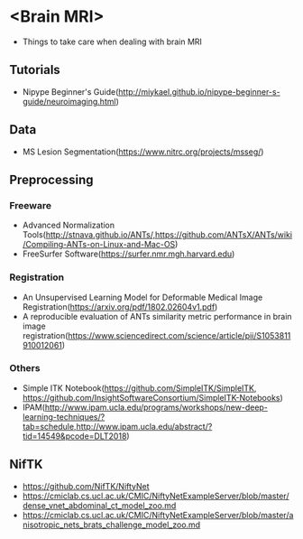 # \<Brain MRI> 
- Things to take care when dealing with brain MRI

## Tutorials

- Nipype Beginner's Guide(http://miykael.github.io/nipype-beginner-s-guide/neuroimaging.html)

## Data
- MS Lesion Segmentation(https://www.nitrc.org/projects/msseg/)

## Preprocessing

### Freeware
- Advanced Normalization Tools(http://stnava.github.io/ANTs/,https://github.com/ANTsX/ANTs/wiki/Compiling-ANTs-on-Linux-and-Mac-OS)
- FreeSurfer Software(https://surfer.nmr.mgh.harvard.edu)

### Registration
- An Unsupervised Learning Model for Deformable Medical Image Registration(https://arxiv.org/pdf/1802.02604v1.pdf)
- A reproducible evaluation of ANTs similarity metric performance in brain image registration(https://www.sciencedirect.com/science/article/pii/S1053811910012061)

### Others
- Simple ITK Notebook(https://github.com/SimpleITK/SimpleITK, https://github.com/InsightSoftwareConsortium/SimpleITK-Notebooks)
- IPAM(http://www.ipam.ucla.edu/programs/workshops/new-deep-learning-techniques/?tab=schedule,http://www.ipam.ucla.edu/abstract/?tid=14549&pcode=DLT2018)

## NifTK

- https://github.com/NifTK/NiftyNet
- https://cmiclab.cs.ucl.ac.uk/CMIC/NiftyNetExampleServer/blob/master/dense_vnet_abdominal_ct_model_zoo.md
- https://cmiclab.cs.ucl.ac.uk/CMIC/NiftyNetExampleServer/blob/master/anisotropic_nets_brats_challenge_model_zoo.md

